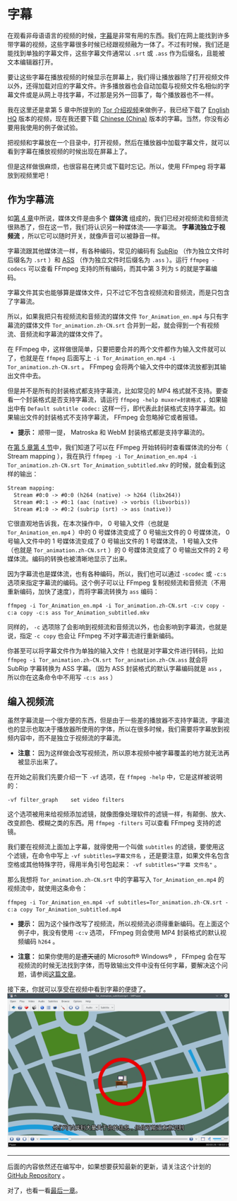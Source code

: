 # 字幕

在观看非母语语言的视频的时候，[字幕](https://zh.wikipedia.org/wiki/%E5%AD%97%E5%B9%95)是非常有用的东西。我们在网上能找到许多带字幕的视频，这些字幕很多时候已经跟视频融为一体了。不过有时候，我们还是能找到单独的字幕文件，这些字幕文件通常以 `.srt` 或 `.ass` 作为后缀名，且能被文本编辑器打开。

要让这些字幕在播放视频的时候显示在屏幕上，我们得让播放器除了打开视频文件以外，还得加载对应的字幕文件。许多播放器也会自动加载与视频文件名相似的字幕文件或是从网上寻找字幕，不过那是另外一回事了，每个播放器也不一样。

我在这里还是拿第 5 章中所提到的 [Tor 介绍视频](https://blog.torproject.org/blog/releasing-tor-animation)来做例子，我已经下载了 [English HQ](https://media.torproject.org/video/2015-03-animation/HQ/Tor_Animation_en.mp4) 版本的视频，现在我还要下载 [Chinese (China)](https://media.torproject.org/video/2015-03-animation/subs/Tor_animation.zh-CN.srt) 版本的字幕。当然，你没有必要用我使用的例子做试验。

把视频和字幕放在一个目录中，打开视频，然后在播放器中加载字幕文件，就可以看到字幕在播放视频的时候出现在屏幕上了。

但是这样做很麻烦，也很容易在拷贝或下载时忘记。所以，使用 FFmpeg 将字幕放到视频里吧！

<a name="as-subtitle-stream"></a>
## 作为字幕流

如[第 4 章](04-media-file-structure.md)中所说，媒体文件是由多个 **媒体流** 组成的，我们已经对视频流和音频流很熟悉了，但在这一节，我们将认识另一种媒体流——字幕流。 **字幕流独立于视频流** ，所以它可以随时开关，就像声音可以被静音一样。

字幕流跟其他媒体流一样，有各种编码，常见的编码有 [SubRip](https://en.wikipedia.org/wiki/SubRip) （作为独立文件时后缀名为 `.srt` ）和 [ASS](https://zh.wikipedia.org/wiki/SubStation_Alpha#Advanced_SubStation_Alpha.EF.BC.88ASS.E5.AD.97.E5.B9.95.EF.BC.89) （作为独立文件时后缀名为 `.ass` ）。运行 `ffmpeg -codecs` 可以查看 FFmpeg 支持的所有编码，而其中第 3 列为 `S` 的就是字幕编码。

字幕文件其实也能够算是媒体文件，只不过它不包含视频流和音频流，而是只包含了字幕流。

所以，如果我把只有视频流和音频流的媒体文件 `Tor_Animation_en.mp4` 与只有字幕流的媒体文件 `Tor_animation.zh-CN.srt` 合并到一起，就会得到一个有视频流、音频流和字幕流的媒体文件了。

在 FFmpeg 中，这样做很简单，只要把要合并的两个文件都作为输入文件就可以了，也就是在 `ffmpeg` 后面写上 `-i Tor_Animation_en.mp4 -i Tor_animation.zh-CN.srt` 。 FFmpeg 会将两个输入文件中的媒体流放都到其输出文件中去。

但是并不是所有的封装格式都支持字幕流，比如常见的 MP4 格式就不支持。要查看一个封装格式是否支持字幕流，请运行 `ffmpeg -help muxer=封装格式` ，如果输出中有 `Default subtitle codec:` 这样一行，即代表此封装格式支持字幕流。如果输出文件的封装格式不支持字幕流， FFmpeg 会忽略掉它或者报错。

-	 **提示：** 顺带一提， Matroska 和 WebM 封装格式都是支持字幕流的。

在[第 5 章第 4 节](05-start-converting.md#learn-to-look-output)中，我们知道了可以在 FFmpeg 开始转码时查看媒体流的分布（ Stream mapping ），我在执行 `ffmpeg -i Tor_Animation_en.mp4 -i Tor_animation.zh-CN.srt Tor_Animation_subtitled.mkv` 的时候，就会看到这样的输出：

	Stream mapping:
	  Stream #0:0 -> #0:0 (h264 (native) -> h264 (libx264))
	  Stream #0:1 -> #0:1 (aac (native) -> vorbis (libvorbis))
	  Stream #1:0 -> #0:2 (subrip (srt) -> ass (native))

它很直观地告诉我，在本次操作中， 0 号输入文件（也就是 `Tor_Animation_en.mp4` ）中的 0 号媒体流变成了 0 号输出文件的 0 号媒体流， 0 号输入文件中的 1 号媒体流变成了 0 号输出文件的 1 号媒体流， 1 号输入文件（也就是 `Tor_animation.zh-CN.srt` ）的 0 号媒体流变成了 0 号输出文件的 2 号媒体流。编码的转换也被清晰地显示了出来。

因为字幕流也是媒体流，也有各种编码，所以，我们也可以通过 `-scodec` 或 `-c:s` 选项来指定字幕流的编码。这个例子可以让 FFmpeg 复制视频流和音频流（不用重新编码，加快了速度），而将字幕流转换为 `ass` 编码：

	ffmpeg -i Tor_Animation_en.mp4 -i Tor_animation.zh-CN.srt -c:v copy -c:a copy -c:s ass Tor_Animation_subtitled.mkv

同样的， `-c` 选项除了会影响到视频流和音频流以外，也会影响到字幕流，也就是说，指定 `-c copy` 也会让 FFmpeg 不对字幕流进行重新编码。

你甚至可以将字幕文件作为单独的输入文件！也就是对字幕文件进行转码，比如 `ffmpeg -i Tor_animation.zh-CN.srt Tor_animation.zh-CN.ass` 就会将 SubRip 字幕转换为 ASS 字幕。（因为 ASS 封装格式的默认字幕编码就是 `ass` ，所以你在这条命令中不用写 `-c:s ass` ）

<a name="encode-to-video"></a>
## 编入视频流

虽然字幕流是一个很方便的东西，但是由于一些差的播放器不支持字幕流，字幕流也的显示也取决于播放器所使用的字体，所以在很多时候，我们需要将字幕放到视频内容中，而不是独立于视频流的字幕流。

-	 **注意：** 因为这样做会改写视频流，所以原本视频中被字幕覆盖的地方就无法再被显示出来了。

在开始之前我们先要介绍一下 `-vf` 选项，在 `ffmpeg -help` 中，它是这样被说明的：

	-vf filter_graph    set video filters

这个选项被用来给视频添加滤镜，就像图像处理软件的滤镜一样，有颠倒、放大、改变颜色、模糊之类的东西。用 `ffmpeg -filters` 可以查看 FFmpeg 支持的滤镜。

我们要在视频流上面加上字幕，就得使用一个叫做 `subtitles` 的滤镜，要使用这个滤镜，在命令中写上 `-vf subtitles=字幕文件名` ，还是要注意，如果文件名包含空格或其他特殊字符，得用半角引号包起来： `-vf subtitles="字幕 文件名"` 。

那么我想将 `Tor_animation.zh-CN.srt` 中的字幕写入 `Tor_Animation_en.mp4` 的视频流中，就使用这条命令：

	ffmpeg -i Tor_Animation_en.mp4 -vf subtitles=Tor_animation.zh-CN.srt -c:a copy Tor_Animation_subtitled.mp4

-	 **提示：** 因为这个操作改写了视频流，所以视频流必须得重新编码。在上面这个例子中，我没有使用 `-c:v` 选项， FFmpeg 则会使用 MP4 封装格式的默认视频编码 `h264` 。

-	 **注意：** 如果你使用的是~~遭天谴~~的 Microsoft&reg; Windows&reg; ， FFmpeg 会在写视频流的时候无法找到字体，而导致输出文件中没有任何字幕，要解决这个问题，请参阅[这篇文章]()。

接下来，你就可以享受在视频中看到字幕的便捷了。  
![SMPlayer 正在播放带字幕的视频](image/video-with-subtitles.png)

-----------------------

后面的内容依然还在编写中，如果想要获知最新的更新，请关注这个计划的 [GitHub Repository](https://github.com/FiveYellowMice/how-to-convert-videos-with-ffmpeg-zh) 。

对了，也看一看[最后一章](10-write-in-end.md)。
